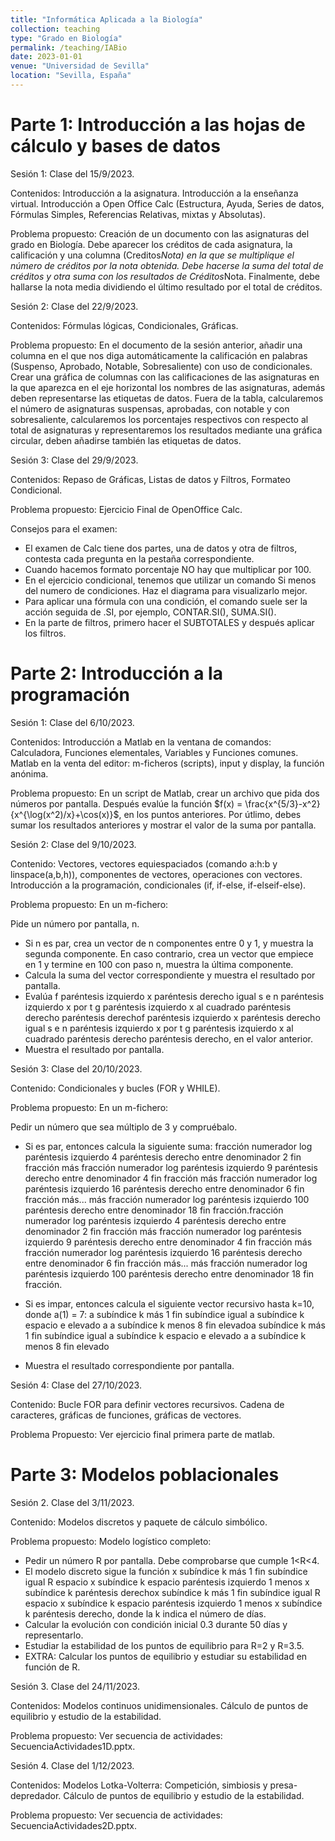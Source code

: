 ```yaml
---
title: "Informática Aplicada a la Biología"
collection: teaching
type: "Grado en Biología"
permalink: /teaching/IABio
date: 2023-01-01
venue: "Universidad de Sevilla"
location: "Sevilla, España"
---
```


Parte 1: Introducción a las hojas de cálculo y bases de datos
======

Sesión 1: Clase del 15/9/2023.

Contenidos: Introducción a la asignatura. Introducción a la enseñanza virtual. Introducción a Open Office Calc (Estructura, Ayuda, Series de datos, Fórmulas Simples, Referencias Relativas, mixtas y Absolutas).

Problema propuesto: Creación de un documento con las asignaturas del grado en Biología. Debe aparecer los créditos de cada asignatura, la calificación y una columna (Creditos*Nota) en la que se multiplique el número de créditos por la nota obtenida. Debe hacerse la suma del total de créditos y otra suma con los resultados de Créditos*Nota. Finalmente, debe hallarse la nota media dividiendo el último resultado por el total de créditos.

Sesión 2: Clase del 22/9/2023.

Contenidos: Fórmulas lógicas, Condicionales, Gráficas.

Problema propuesto: En el documento de la sesión anterior, añadir una columna en el que nos diga automáticamente la calificación en palabras (Suspenso, Aprobado, Notable, Sobresaliente) con uso de condicionales. Crear una gráfica de columnas con las calificaciones de las asignaturas en la que aparezca en el eje horizontal los nombres de las asignaturas, además deben representarse las etiquetas de datos. Fuera de la tabla, calcularemos el número de asignaturas suspensas, aprobadas, con notable y con sobresaliente, calcularemos los porcentajes respectivos con respecto al total de asignaturas y representaremos los resultados mediante una gráfica circular, deben añadirse también las etiquetas de datos.

Sesión 3: Clase del 29/9/2023.

Contenidos: Repaso de Gráficas, Listas de datos y Filtros, Formateo Condicional.

Problema propuesto: Ejercicio Final de OpenOffice Calc.

Consejos para el examen:

* El examen de Calc tiene dos partes, una de datos y otra de filtros, contesta cada pregunta en la pestaña correspondiente.
* Cuando hacemos formato porcentaje NO hay que multiplicar por 100.
* En el ejercicio condicional, tenemos que utilizar un comando Si menos del numero de condiciones. Haz el diagrama para visualizarlo mejor.
* Para aplicar una fórmula con una condición, el comando suele ser la acción seguida de .SI, por ejemplo, CONTAR.SI(), SUMA.SI().
* En la parte de filtros, primero hacer el SUBTOTALES y después aplicar los filtros.

Parte 2: Introducción a la programación
======

Sesión 1: Clase del 6/10/2023.

Contenidos: Introducción a Matlab en la ventana de comandos: Calculadora, Funciones elementales, Variables y Funciones comunes. Matlab en la venta del editor: m-ficheros (scripts), input y display, la función anónima.

Problema propuesto: En un script de Matlab, crear un archivo que pida dos números por pantalla. Después evalúe la función $f(x) = \frac{x^{5/3}-x^2}{x^{\log(x^2)/x}+\cos(x)}$﻿, en los puntos anteriores. Por útlimo, debes sumar los resultados anteriores y mostrar el valor de la suma por pantalla.

Sesión 2: Clase del 9/10/2023.

Contenido: Vectores, vectores equiespaciados (comando a:h:b y linspace(a,b,h)), componentes de vectores, operaciones con vectores. Introducción a la programación, condicionales (if, if-else, if-elseif-else).

Problema propuesto: En un m-fichero:

Pide un número por pantalla, n.
* Si n es par, crea un vector de n componentes entre 0 y 1, y muestra la segunda componente. En caso contrario, crea un vector que empiece en 1 y termine en 100 con paso n, muestra la última componente.
* Calcula la suma del vector correspondiente y muestra el resultado por pantalla.
* Evalúa ﻿f paréntesis izquierdo x paréntesis derecho igual s e n paréntesis izquierdo x por t g paréntesis izquierdo x al cuadrado paréntesis derecho paréntesis derechof paréntesis izquierdo x paréntesis derecho igual s e n paréntesis izquierdo x por t g paréntesis izquierdo x al cuadrado paréntesis derecho paréntesis derecho﻿, en el valor anterior.
* Muestra el resultado por pantalla.

Sesión 3: Clase del 20/10/2023.

Contenido: Condicionales y bucles (FOR y WHILE).

Problema propuesto: En un m-fichero: 

Pedir un número que sea múltiplo de 3 y compruébalo.
* Si es par, entonces calcula la siguiente suma: 
﻿fracción numerador log paréntesis izquierdo 4 paréntesis derecho entre denominador 2 fin fracción más fracción numerador log paréntesis izquierdo 9 paréntesis derecho entre denominador 4 fin fracción más fracción numerador log paréntesis izquierdo 16 paréntesis derecho entre denominador 6 fin fracción más... más fracción numerador log paréntesis izquierdo 100 paréntesis derecho entre denominador 18 fin fracción.fracción numerador log paréntesis izquierdo 4 paréntesis derecho entre denominador 2 fin fracción más fracción numerador log paréntesis izquierdo 9 paréntesis derecho entre denominador 4 fin fracción más fracción numerador log paréntesis izquierdo 16 paréntesis derecho entre denominador 6 fin fracción más... más fracción numerador log paréntesis izquierdo 100 paréntesis derecho entre denominador 18 fin fracción.﻿

* Si es impar, entonces calcula el siguiente vector recursivo hasta k=10, donde a(1) = 7:
﻿a subíndice k más 1 fin subíndice igual a subíndice k espacio e elevado a a subíndice k menos 8 fin elevadoa subíndice k más 1 fin subíndice igual a subíndice k espacio e elevado a a subíndice k menos 8 fin elevado﻿

* Muestra el resultado correspondiente por pantalla.

Sesión 4: Clase del 27/10/2023. 

Contenido: Bucle FOR para definir vectores recursivos. Cadena de caracteres, gráficas de funciones, gráficas de vectores.

Problema Propuesto: Ver ejercicio final primera parte de matlab.

Parte 3: Modelos poblacionales
======

Sesión 2. Clase del 3/11/2023.

Contenido: Modelos discretos y paquete de cálculo simbólico.

Problema propuesto: Modelo logístico completo:

* Pedir un número R por pantalla. Debe comprobarse que cumple 1<R<4.
* El modelo discreto sigue la función ﻿x subíndice k más 1 fin subíndice igual R espacio x subíndice k espacio paréntesis izquierdo 1 menos x subíndice k paréntesis derechox subíndice k más 1 fin subíndice igual R espacio x subíndice k espacio paréntesis izquierdo 1 menos x subíndice k paréntesis derecho﻿, donde la k indica el número de días. 
* Calcular la evolución con condición inicial 0.3 durante 50 días y representarlo.
* Estudiar la estabilidad de los puntos de equilibrio para R=2 y R=3.5.
* EXTRA: Calcular los puntos de equilibrio y estudiar su estabilidad en función de R.

Sesión 3. Clase del 24/11/2023.

Contenidos: Modelos continuos unidimensionales. Cálculo de puntos de equilibrio y estudio de la estabilidad.

Problema propuesto: Ver secuencia de actividades: SecuenciaActividades1D.pptx.

Sesión 4. Clase del 1/12/2023.

Contenidos: Modelos Lotka-Volterra: Competición, simbiosis y presa-depredador. Cálculo de puntos de equilibrio y estudio de la estabilidad.

Problema propuesto: Ver secuencia de actividades: SecuenciaActividades2D.pptx.
